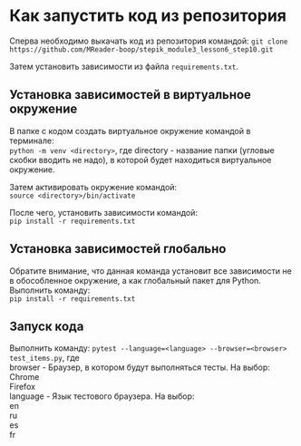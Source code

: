 # Как запустить код из репозитория
Сперва необходимо выкачать код из репозитория командой:
`git clone https://github.com/MReader-boop/stepik_module3_lesson6_step10.git`

Затем установить зависимости из файла `requirements.txt`.

## Установка зависимостей в виртуальное окружение
В папке с кодом создать виртуальное окружение командой в терминале:  
`python -m venv <directory>`, где directory - название папки (угловые скобки вводить не надо), в которой будет находиться виртуальное окружение.

Затем активировать окружение командой:  
`source <directory>/bin/activate`

После чего, установить зависимости командой:  
`pip install -r requirements.txt`

## Установка зависимостей глобально
Обратите внимание, что данная команда установит все зависимости не в обособленное окружение, а как глобальный пакет для Python. Выполнить команду:  
`pip install -r requirements.txt`

## Запуск кода
Выполнить команду:
`pytest --language=<language> --browser=<browser> test_items.py`, где  
browser - Браузер, в котором будут выполняться тесты. На выбор:  
Chrome  
Firefox  
language - Язык тестового браузера. На выбор:  
en  
ru  
es  
fr  
